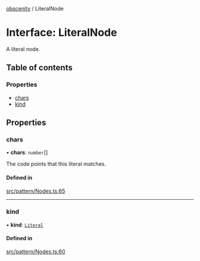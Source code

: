 [obscenity](../README.md) / LiteralNode

# Interface: LiteralNode

A literal node.

## Table of contents

### Properties

- [chars](LiteralNode.md#chars)
- [kind](LiteralNode.md#kind)

## Properties

### chars

• **chars**: `number`[]

The code points that this literal matches.

#### Defined in

[src/pattern/Nodes.ts:65](https://github.com/jo3-l/obscenity/blob/ba53cd3/src/pattern/Nodes.ts#L65)

___

### kind

• **kind**: [`Literal`](../enums/SyntaxKind.md#literal)

#### Defined in

[src/pattern/Nodes.ts:60](https://github.com/jo3-l/obscenity/blob/ba53cd3/src/pattern/Nodes.ts#L60)
